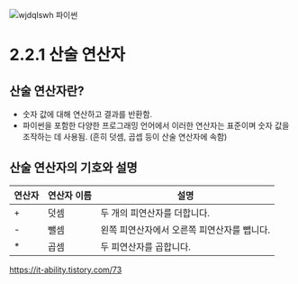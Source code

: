 ![wjdqlswh 파이썬](https://github.com/user-attachments/assets/48ab558d-7aa7-4bfa-b377-61fc277d3ac1)
# 2.2.1 산술 연산자
## 산술 연산자란?
- 숫자 값에 대해 연산하고 결과를 반환함.
- 파이썬을 포함한 다양한 프로그래밍 언어에서 이러한 연산자는 표준이며 숫자 값을 조작하는 데 사용됨. (흔히 덧셈, 곱셉 등이 산술 연산자에 속함)
## 산술 연산자의 기호와 설명

|연산자|연산자 이름|설명|
|-------|-----|--------|
|   +   | 덧셈 | 두 개의 피연산자를 더합니다. |
|   -   | 뺄셈 | 왼쪽 피연산자에서 오른쪽 피연산자를 뺍니다. |
|   *   | 곱셈 | 두 피연산자를 곱합니다.

https://it-ability.tistory.com/73
